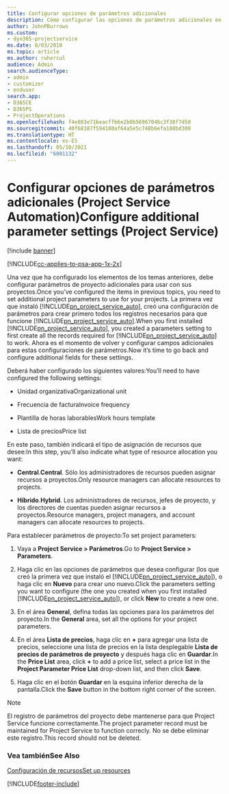 ```yaml
---
title: Configurar opciones de parámetros adicionales
description: Cómo configurar las opciones de parámetros adicionales en Project Service
author: JohnPBurrows
ms.custom:
- dyn365-projectservice
ms.date: 8/03/2018
ms.topic: article
ms.author: ruhercul
audience: Admin
search.audienceType:
- admin
- customizer
- enduser
search.app:
- D365CE
- D365PS
- ProjectOperations
ms.openlocfilehash: f4e883e71beacffb6e2b0b56967046c3f38f7d50
ms.sourcegitcommit: 40f68387f594180af64a5e5c748b6efa188bd300
ms.translationtype: HT
ms.contentlocale: es-ES
ms.lasthandoff: 05/10/2021
ms.locfileid: "6001132"
---
```

# <a name="configure-additional-parameter-settings-project-service"></a><span data-ttu-id="43f58-103">Configurar opciones de parámetros adicionales (Project Service Automation)</span><span class="sxs-lookup"><span data-stu-id="43f58-103">Configure additional parameter settings (Project Service)</span></span>

[!include [banner](../includes/psa-now-project-operations.md)]

[!INCLUDE[cc-applies-to-psa-app-1x-2x](../includes/cc-applies-to-psa-app-1x-2x.md)]

<span data-ttu-id="43f58-104">Una vez que ha configurado los elementos de los temas anteriores, debe configurar parámetros de proyecto adicionales para usar con sus proyectos.</span><span class="sxs-lookup"><span data-stu-id="43f58-104">Once you’ve configured the items in previous topics, you need to set additional project parameters to use for your projects.</span></span> <span data-ttu-id="43f58-105">La primera vez que instaló [!INCLUDE[pn_project_service_auto](../includes/pn-project-service-auto.md)], creó una configuración de parámetros para crear primero todos los registros necesarios para que funcione [!INCLUDE[pn_project_service_auto](../includes/pn-project-service-auto.md)].</span><span class="sxs-lookup"><span data-stu-id="43f58-105">When you first installed [!INCLUDE[pn_project_service_auto](../includes/pn-project-service-auto.md)], you created a parameters setting to first create all the records required for [!INCLUDE[pn_project_service_auto](../includes/pn-project-service-auto.md)] to work.</span></span> <span data-ttu-id="43f58-106">Ahora es el momento de volver y configurar campos adicionales para estas configuraciones de parámetros.</span><span class="sxs-lookup"><span data-stu-id="43f58-106">Now it’s time to go back and configure additional fields for these settings.</span></span>  
  
 <span data-ttu-id="43f58-107">Deberá haber configurado los siguientes valores:</span><span class="sxs-lookup"><span data-stu-id="43f58-107">You’ll need to have configured the following settings:</span></span>  
  
-   <span data-ttu-id="43f58-108">Unidad organizativa</span><span class="sxs-lookup"><span data-stu-id="43f58-108">Organizational unit</span></span>  
  
-   <span data-ttu-id="43f58-109">Frecuencia de factura</span><span class="sxs-lookup"><span data-stu-id="43f58-109">Invoice frequency</span></span>  
  
-   <span data-ttu-id="43f58-110">Plantilla de horas laborables</span><span class="sxs-lookup"><span data-stu-id="43f58-110">Work hours template</span></span>  
  
-   <span data-ttu-id="43f58-111">Lista de precios</span><span class="sxs-lookup"><span data-stu-id="43f58-111">Price list</span></span>  
 
<span data-ttu-id="43f58-112">En este paso, también indicará el tipo de asignación de recursos que desee:</span><span class="sxs-lookup"><span data-stu-id="43f58-112">In this step, you’ll also indicate what type of resource allocation you want:</span></span>  
  
- <span data-ttu-id="43f58-113">**Central**.</span><span class="sxs-lookup"><span data-stu-id="43f58-113">**Central**.</span></span> <span data-ttu-id="43f58-114">Sólo los administradores de recursos pueden asignar recursos a proyectos.</span><span class="sxs-lookup"><span data-stu-id="43f58-114">Only resource managers can allocate resources to projects.</span></span>  
  
- <span data-ttu-id="43f58-115">**Híbrido**.</span><span class="sxs-lookup"><span data-stu-id="43f58-115">**Hybrid**.</span></span> <span data-ttu-id="43f58-116">Los administradores de recursos, jefes de proyecto, y los directores de cuentas pueden asignar recursos a proyectos.</span><span class="sxs-lookup"><span data-stu-id="43f58-116">Resource managers, project managers, and account managers can allocate resources to projects.</span></span>  
  
 
<span data-ttu-id="43f58-117">Para establecer parámetros de proyecto:</span><span class="sxs-lookup"><span data-stu-id="43f58-117">To set project parameters:</span></span>  
  
1. <span data-ttu-id="43f58-118">Vaya a **Project Service > Parámetros**.</span><span class="sxs-lookup"><span data-stu-id="43f58-118">Go to **Project Service > Parameters**.</span></span>  
  
2. <span data-ttu-id="43f58-119">Haga clic en las opciones de parámetros que desea configurar (los que creó la primera vez que instaló el [!INCLUDE[pn_project_service_auto](../includes/pn-project-service-auto.md)]), o haga clic en **Nuevo** para crear uno nuevo.</span><span class="sxs-lookup"><span data-stu-id="43f58-119">Click the parameters setting you want to configure (the one you created when you first installed [!INCLUDE[pn_project_service_auto](../includes/pn-project-service-auto.md)]), or click **New** to create a new one.</span></span>  
  
3. <span data-ttu-id="43f58-120">En el área **General**, defina todas las opciones para los parámetros del proyecto.</span><span class="sxs-lookup"><span data-stu-id="43f58-120">In the **General** area, set all the options for your project parameters.</span></span>  
  
4. <span data-ttu-id="43f58-121">En el área **Lista de precios**, haga clic en **+** para agregar una lista de precios, seleccione una lista de precios en la lista desplegable **Lista de precios de parámetros de proyecto** y después haga clic en **Guardar**.</span><span class="sxs-lookup"><span data-stu-id="43f58-121">In the **Price List** area, click **+** to add a price list, select a price list in the **Project Parameter Price List** drop-down list, and then click **Save**.</span></span>  
  
5. <span data-ttu-id="43f58-122">Haga clic en el botón **Guardar** en la esquina inferior derecha de la pantalla.</span><span class="sxs-lookup"><span data-stu-id="43f58-122">Click the **Save** button in the bottom right corner of the screen.</span></span>  

> [!NOTE]
> <span data-ttu-id="43f58-123">El registro de parámetros del proyecto debe mantenerse para que Project Service funcione correctamente.</span><span class="sxs-lookup"><span data-stu-id="43f58-123">The project parameter record must be maintained for Project Service to function correcly.</span></span> <span data-ttu-id="43f58-124">No se debe eliminar este registro.</span><span class="sxs-lookup"><span data-stu-id="43f58-124">This record should not be deleted.</span></span>

### <a name="see-also"></a><span data-ttu-id="43f58-125">Vea también</span><span class="sxs-lookup"><span data-stu-id="43f58-125">See Also</span></span>  
 [<span data-ttu-id="43f58-126">Configuración de recursos</span><span class="sxs-lookup"><span data-stu-id="43f58-126">Set up resources</span></span>](../psa/set-up-resources.md)


[!INCLUDE[footer-include](../includes/footer-banner.md)]